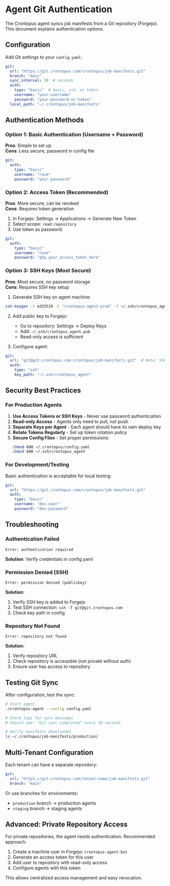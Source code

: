 # Agent Git Authentication

The Crontopus agent syncs job manifests from a Git repository (Forgejo). This document explains authentication options.

## Configuration

Add Git settings to your `config.yaml`:

```yaml
git:
  url: "https://git.crontopus.com/crontopus/job-manifests.git"
  branch: "main"
  sync_interval: 30  # seconds
  auth:
    type: "basic"  # basic, ssh, or token
    username: "your-username"
    password: "your-password-or-token"
  local_path: "~/.crontopus/job-manifests"
```

## Authentication Methods

### Option 1: Basic Authentication (Username + Password)

**Pros**: Simple to set up  
**Cons**: Less secure, password in config file

```yaml
git:
  auth:
    type: "basic"
    username: "rave"
    password: "your-password"
```

### Option 2: Access Token (Recommended)

**Pros**: More secure, can be revoked  
**Cons**: Requires token generation

1. In Forgejo: Settings → Applications → Generate New Token
2. Select scope: `read:repository`
3. Use token as password:

```yaml
git:
  auth:
    type: "basic"
    username: "rave"
    password: "ghp_your_access_token_here"
```

### Option 3: SSH Keys (Most Secure)

**Pros**: Most secure, no password storage  
**Cons**: Requires SSH key setup

1. Generate SSH key on agent machine:
```bash
ssh-keygen -t ed25519 -C "crontopus-agent-prod" -f ~/.ssh/crontopus_agent
```

2. Add public key to Forgejo:
   - Go to repository: Settings → Deploy Keys
   - Add: `~/.ssh/crontopus_agent.pub`
   - Read-only access is sufficient

3. Configure agent:
```yaml
git:
  url: "git@git.crontopus.com:crontopus/job-manifests.git"  # Note: SSH URL
  auth:
    type: "ssh"
    key_path: "~/.ssh/crontopus_agent"
```

## Security Best Practices

### For Production Agents

1. **Use Access Tokens or SSH Keys** - Never use password authentication
2. **Read-only Access** - Agents only need to pull, not push
3. **Separate Keys per Agent** - Each agent should have its own deploy key
4. **Rotate Tokens Regularly** - Set up token rotation policy
5. **Secure Config Files** - Set proper permissions:
   ```bash
   chmod 600 ~/.crontopus/config.yaml
   chmod 600 ~/.ssh/crontopus_agent
   ```

### For Development/Testing

Basic authentication is acceptable for local testing:
```yaml
git:
  url: "https://git.crontopus.com/crontopus/job-manifests.git"
  auth:
    type: "basic"
    username: "dev-user"
    password: "dev-password"
```

## Troubleshooting

### Authentication Failed

```
Error: authentication required
```

**Solution**: Verify credentials in config.yaml

### Permission Denied (SSH)

```
Error: permission denied (publickey)
```

**Solution**: 
1. Verify SSH key is added to Forgejo
2. Test SSH connection: `ssh -T git@git.crontopus.com`
3. Check key path in config

### Repository Not Found

```
Error: repository not found
```

**Solution**:
1. Verify repository URL
2. Check repository is accessible (not private without auth)
3. Ensure user has access to repository

## Testing Git Sync

After configuration, test the sync:

```bash
# Start agent
./crontopus-agent --config config.yaml

# Check logs for sync messages
# Should see: "Git sync completed" every 30 seconds

# Verify manifests downloaded
ls ~/.crontopus/job-manifests/production/
```

## Multi-Tenant Configuration

Each tenant can have a separate repository:

```yaml
git:
  url: "https://git.crontopus.com/tenant-name/job-manifests.git"
  branch: "main"
```

Or use branches for environments:
- `production` branch → production agents
- `staging` branch → staging agents

## Advanced: Private Repository Access

For private repositories, the agent needs authentication. Recommended approach:

1. Create a machine user in Forgejo: `crontopus-agent-bot`
2. Generate an access token for this user
3. Add user to repository with read-only access
4. Configure agents with this token

This allows centralized access management and easy revocation.
